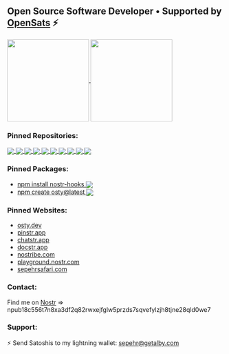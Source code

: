 <h2>
  Open Source Software Developer • Supported by <a href="https://opensats.org">OpenSats</a> ⚡️
</h1>

<a href="https://github.com/sepehr-safari">
  <img height=190 align="center" src="https://github-readme-stats.vercel.app/api?username=sepehr-safari" />
</a>
<a href="https://github.com/sepehr-safari">
  <img height=190 align="center" src="https://github-readme-stats.vercel.app/api/top-langs?username=sepehr-safari&layout=compact&langs_count=8&card_width=320" />
</a>

### Pinned Repositories:

<a href="https://github.com/ostyjs/create-osty#gh-dark-mode-only">
  <img align="center" src="https://github-readme-stats.vercel.app/api/pin/?username=ostyjs&repo=create-osty&theme=dark#gh-dark-mode-only" />
</a>
<a href="https://github.com/ostyjs/nostr-hooks#gh-dark-mode-only">
  <img align="center" src="https://github-readme-stats.vercel.app/api/pin/?username=ostyjs&repo=nostr-hooks&theme=dark#gh-dark-mode-only" />
</a>
<a href="https://github.com/sepehr-safari/pinstr#gh-dark-mode-only">
  <img align="center" src="https://github-readme-stats.vercel.app/api/pin/?username=sepehr-safari&repo=pinstr&theme=dark#gh-dark-mode-only" />
</a>
<a href="https://github.com/sepehr-safari/nostribe-web-client#gh-dark-mode-only">
  <img align="center" src="https://github-readme-stats.vercel.app/api/pin/?username=sepehr-safari&repo=nostribe-web-client&theme=dark#gh-dark-mode-only" />
</a>
<a href="https://github.com/sepehr-safari/chatstr-client#gh-dark-mode-only">
  <img align="center" src="https://github-readme-stats.vercel.app/api/pin/?username=sepehr-safari&repo=chatstr-client&theme=dark#gh-dark-mode-only" />
</a>
<a href="https://github.com/sepehr-safari/chatstr-client#gh-dark-mode-only">
  <img align="center" src="https://github-readme-stats.vercel.app/api/pin/?username=sepehr-safari&repo=chatstr-client&theme=dark#gh-dark-mode-only" />
</a>
<a href="https://github.com/sepehr-safari/docstr#gh-dark-mode-only">
  <img align="center" src="https://github-readme-stats.vercel.app/api/pin/?username=sepehr-safari&repo=docstr&theme=dark#gh-dark-mode-only" />
</a>
<a href="https://github.com/sepehr-safari/nostr-playground#gh-dark-mode-only">
  <img align="center" src="https://github-readme-stats.vercel.app/api/pin/?username=sepehr-safari&repo=nostr-playground&theme=dark#gh-dark-mode-only" />
</a>
<a href="https://github.com/nbd-wtf/nostr-tools#gh-dark-mode-only">
  <img align="center" src="https://github-readme-stats.vercel.app/api/pin/?username=nbd-wtf&repo=nostr-tools&theme=dark#gh-dark-mode-only" />
</a>
<a href="https://github.com/nostr-dev-kit/ndk#gh-dark-mode-only">
  <img align="center" src="https://github-readme-stats.vercel.app/api/pin/?username=nostr-dev-kit&repo=ndk&theme=dark#gh-dark-mode-only" />
</a>

### Pinned Packages:

<ul>
  <li>
    <a href="https://www.npmjs.com/package/nostr-hooks">
      npm install nostr-hooks
      <img align="center" src="https://img.shields.io/npm/dt/nostr-hooks" />
    </a>
  </li>
  <li>
    <a href="https://www.npmjs.com/package/create-osty">
      npm create osty@latest
      <img align="center" src="https://img.shields.io/npm/dt/create-osty" />
    </a>
  </li>
</ul>

### Pinned Websites:

<ul>
  <li>
    <a href="https://osty.dev">
      osty.dev
    </a>
  </li>
  <li>
    <a href="https://pinstr.app">
      pinstr.app
    </a>
  </li>
  <li>
    <a href="https://chatstr.app">
      chatstr.app
    </a>
  </li>
  <li>
    <a href="https://docstr.app">
      docstr.app
    </a>
  </li>
  <li>
    <a href="https://nostribe.com">
      nostribe.com
    </a>
  </li>
  </li>
  <li>
    <a href="https://playground.nostr.com">
      playground.nostr.com
    </a>
  </li>
  </li>
  <li>
    <a href="https://sepehrsafari.com">
      sepehrsafari.com
    </a>
  </li>
</ul>

### Contact:

Find me on [Nostr](https://njump.me/npub18c556t7n8xa3df2q82rwxejfglw5przds7sqvefylzjh8tjne28qld0we7) => npub18c556t7n8xa3df2q82rwxejfglw5przds7sqvefylzjh8tjne28qld0we7

### Support:

⚡️ Send Satoshis to my lightning wallet: [sepehr@getalby.com](https://getalby.com/p/sepehr)
